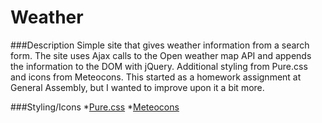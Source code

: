 # Weather

###Description
Simple site that gives weather information from a search form.  The site uses Ajax calls to the Open weather map API and appends the information to the DOM with jQuery.  Additional styling from Pure.css and icons from Meteocons.  This started as a homework assignment at General Assembly, but I wanted to improve upon it a bit more.

###Styling/Icons
*[Pure.css](www.purecss.io)
*[Meteocons](http://www.alessioatzeni.com/meteocons/)